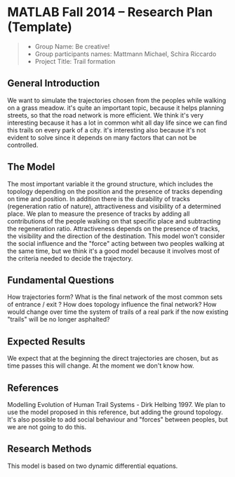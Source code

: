 # MATLAB Fall 2014 – Research Plan (Template)

> * Group Name: Be creative!
> * Group participants names: Mattmann Michael, Schira Riccardo
> * Project Title: Trail formation

## General Introduction

We want to simulate the trajectories chosen from the peoples while walking on a grass meadow. 
it's quite an important topic, because it helps planning streets, so that the road network is more efficient. We think it's very interesting because it has a lot in common whit all day life since we can find this trails on every park of a city.
it's interesting also because it's not evident to solve since it depends on many factors that can not be controlled. 


## The Model

The most important variable it the ground structure, which includes the topology depending on the position and the presence of tracks depending on time and position. 
In addition there is the durability of tracks (regeneration ratio of nature), attractiveness and visibility of a determined place. 
We plan to measure the presence of tracks by adding all contributions of the people walking on that specific place and subtracting the regeneration ratio. Attractiveness depends on the presence of tracks, the visibility and the direction of the destination. 
This model won't consider the social influence and the "force" acting between two peoples walking at the same time, but we think it's a good model because it involves most of the criteria needed to decide the trajectory.


## Fundamental Questions

How trajectories form?
What is the final network of the most common sets of entrance / exit ?
How does topology influence the final network?
How would change over time the system of trails of a real park if the now existing "trails" will be no longer asphalted?


## Expected Results

We expect that at the beginning the direct trajectories are chosen, but as time passes this will change. At the moment we don't know how. 


## References 

Modelling Evolution of Human Trail Systems  -  Dirk Helbing 1997. 
We plan to use the model proposed in this reference, but adding the ground topology. It's also possible to add social behaviour and "forces" between peoples, but we are not going to do this.


## Research Methods

This model is based on two dynamic differential equations. 


